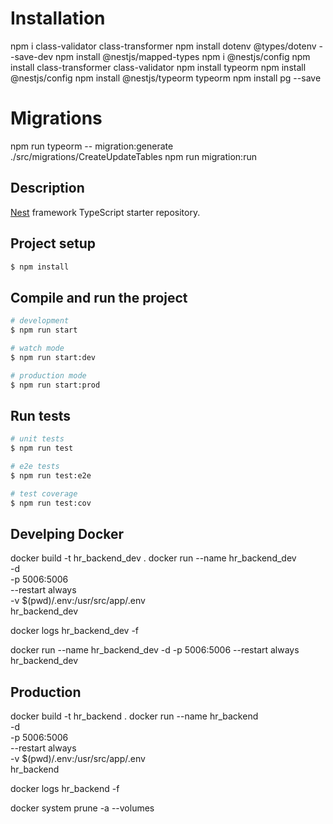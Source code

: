 # Installation
npm i class-validator class-transformer
npm install dotenv @types/dotenv --save-dev
npm install @nestjs/mapped-types
npm i @nestjs/config
npm install class-transformer class-validator
npm install typeorm
npm install @nestjs/config
npm install @nestjs/typeorm typeorm
npm install pg --save


# Migrations
<!-- CREATE TABLE -->
npm run typeorm -- migration:generate ./src/migrations/CreateUpdateTables
npm run migration:run



## Description

[Nest](https://github.com/nestjs/nest) framework TypeScript starter repository.

## Project setup

```bash
$ npm install
```

## Compile and run the project

```bash
# development
$ npm run start

# watch mode
$ npm run start:dev

# production mode
$ npm run start:prod
```

## Run tests

```bash
# unit tests
$ npm run test

# e2e tests
$ npm run test:e2e

# test coverage
$ npm run test:cov
```

## Develping Docker
docker build -t hr_backend_dev .
docker run --name hr_backend_dev \
  -d \
  -p 5006:5006 \
  --restart always \
  -v $(pwd)/.env:/usr/src/app/.env \
  hr_backend_dev

docker logs hr_backend_dev -f

docker run --name hr_backend_dev -d -p 5006:5006 --restart always hr_backend_dev


## Production
docker build -t hr_backend .
docker run --name hr_backend \
  -d \
  -p 5006:5006 \
  --restart always \
  -v $(pwd)/.env:/usr/src/app/.env \
  hr_backend

docker logs hr_backend -f

docker system prune -a --volumes
